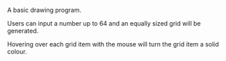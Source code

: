 A basic drawing program. 

Users can input a number up to 64 and an equally sized grid will be generated.

Hovering over each grid item with the mouse will turn the grid item a solid colour.
